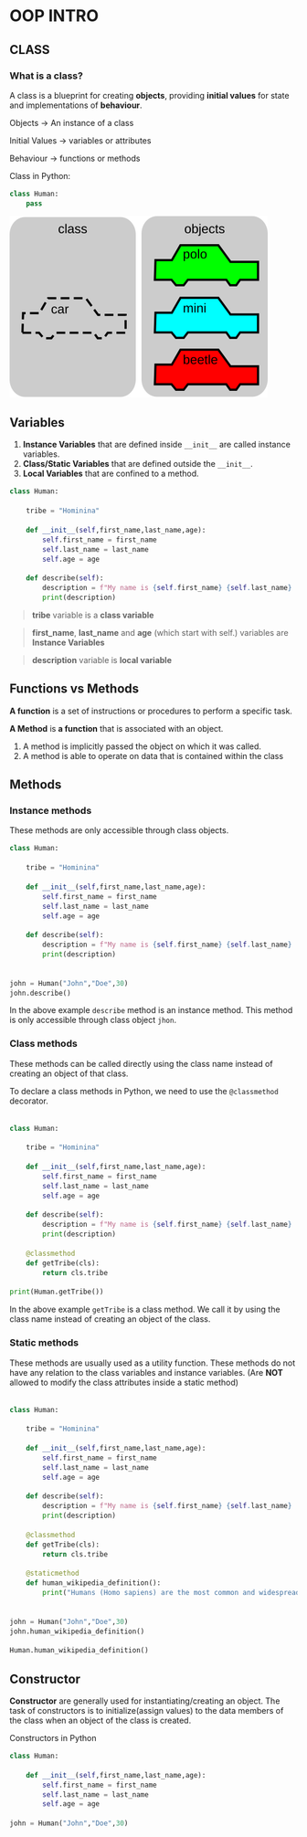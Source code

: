 
# OOP INTRO

## CLASS

### What is a class?

A class is a blueprint for creating **objects**, providing **initial values** for state and implementations of **behaviour**.

Objects -> An instance of a class

Initial Values -> variables or attributes

Behaviour -> functions or methods

Class in Python:
```python
class Human:
    pass
```

![class image](/Project/class_object.svg)

## Variables

1. **Instance Variables** that are defined inside `__init__` are called instance variables.
2. **Class/Static Variables** that are defined outside the `__init__`.
3. **Local Variables** that are confined to a method.
```python
class Human:
    
    tribe = "Hominina"

    def __init__(self,first_name,last_name,age):
        self.first_name = first_name
        self.last_name = last_name
        self.age = age
     
    def describe(self):
        description = f"My name is {self.first_name} {self.last_name}  and I am {self.age} years old."
        print(description)
```
> **tribe** variable is a **class variable**

> **first_name**, **last_name** and **age** (which start with self.) variables are **Instance Variables**
 
> **description** variable is **local variable**
> 
## Functions vs Methods

**A function** is a set of instructions or procedures to perform a specific task.

**A Method** is **a function** that is associated with an object.
1. A method is implicitly passed the object on which it was called.
2. A method is able to operate on data that is contained within the class

## Methods

### Instance methods

These methods are only accessible through class objects.

```python
class Human:

    tribe = "Hominina"

    def __init__(self,first_name,last_name,age):
        self.first_name = first_name
        self.last_name = last_name
        self.age = age

    def describe(self):
        description = f"My name is {self.first_name} {self.last_name}  and I am {self.age} years old."
        print(description)


john = Human("John","Doe",30)
john.describe()
```
In the above example `describe` method is an instance method. This method is only accessible through class object `jhon`. 

### Class methods

These methods can be called directly using the class name instead of creating an object of that class.

To declare a class methods in Python, we need to use the `@classmethod` decorator.
```python

class Human:

    tribe = "Hominina"

    def __init__(self,first_name,last_name,age):
        self.first_name = first_name
        self.last_name = last_name
        self.age = age

    def describe(self):
        description = f"My name is {self.first_name} {self.last_name}  and I am {self.age} years old."
        print(description)

    @classmethod
    def getTribe(cls):
        return cls.tribe

print(Human.getTribe())
```
In the above example `getTribe` is a class method. We call it by using the class name instead of creating an object of the class.

### Static methods

These methods are usually used as a utility function. These methods do not have any relation to the class variables and instance variables. (Are **NOT** allowed to modify the class attributes inside a static method)
```python

class Human:

    tribe = "Hominina"

    def __init__(self,first_name,last_name,age):
        self.first_name = first_name
        self.last_name = last_name
        self.age = age

    def describe(self):
        description = f"My name is {self.first_name} {self.last_name}  and I am {self.age} years old."
        print(description)

    @classmethod
    def getTribe(cls):
        return cls.tribe

    @staticmethod
    def human_wikipedia_definition():
        print("Humans (Homo sapiens) are the most common and widespread species of primate in the great ape family Hominidae.")


john = Human("John","Doe",30)
john.human_wikipedia_definition()

Human.human_wikipedia_definition()
```

## Constructor
**Constructor** are generally used for instantiating/creating an object. The task of constructors is to initialize(assign values) to the data members of the class when an object of the class is created.

Constructors in Python

```python
class Human:

    def __init__(self,first_name,last_name,age):
        self.first_name = first_name
        self.last_name = last_name
        self.age = age
        
john = Human("John","Doe",30)
```